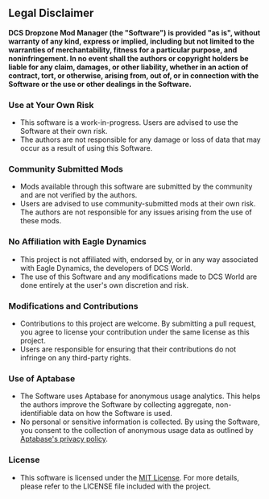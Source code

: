 ## Legal Disclaimer

**DCS Dropzone Mod Manager (the "Software") is provided "as is", without warranty of any kind, express or implied, including but not limited to the warranties of merchantability, fitness for a particular purpose, and noninfringement. In no event shall the authors or copyright holders be liable for any claim, damages, or other liability, whether in an action of contract, tort, or otherwise, arising from, out of, or in connection with the Software or the use or other dealings in the Software.**

### Use at Your Own Risk

- This software is a work-in-progress. Users are advised to use the Software at their own risk.
- The authors are not responsible for any damage or loss of data that may occur as a result of using this Software.

### Community Submitted Mods

- Mods available through this software are submitted by the community and are not verified by the authors.
- Users are advised to use community-submitted mods at their own risk. The authors are not responsible for any issues arising from the use of these mods.

### No Affiliation with Eagle Dynamics

- This project is not affiliated with, endorsed by, or in any way associated with Eagle Dynamics, the developers of DCS World.
- The use of this Software and any modifications made to DCS World are done entirely at the user's own discretion and risk.

### Modifications and Contributions

- Contributions to this project are welcome. By submitting a pull request, you agree to license your contribution under the same license as this project.
- Users are responsible for ensuring that their contributions do not infringe on any third-party rights.

### Use of Aptabase

- The Software uses Aptabase for anonymous usage analytics. This helps the authors improve the Software by collecting aggregate, non-identifiable data on how the Software is used.
- No personal or sensitive information is collected. By using the Software, you consent to the collection of anonymous usage data as outlined by [Aptabase's privacy policy](https://aptabase.com/legal/privacy).

### License

- This software is licensed under the [MIT License](LICENSE). For more details, please refer to the LICENSE file included with the project.
